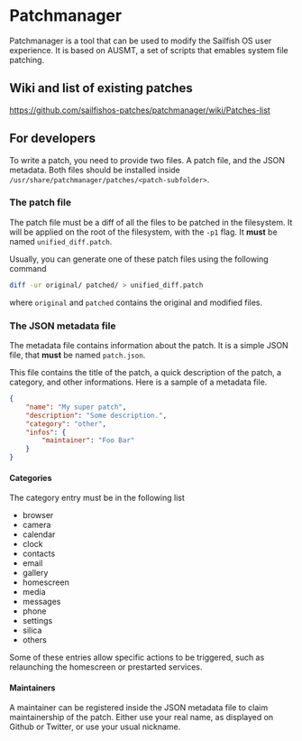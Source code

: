 # Patchmanager

Patchmanager is a tool that can be used to modify the Sailfish OS user experience.
It is based on AUSMT, a set of scripts that emables system file patching.

## Wiki and list of existing patches

https://github.com/sailfishos-patches/patchmanager/wiki/Patches-list

## For developers

To write a patch, you need to provide two files. A patch file, and the JSON metadata.
Both files should be installed inside `/usr/share/patchmanager/patches/<patch-subfolder>`.

### The patch file

The patch file must be a diff of all the files to be patched in the filesystem. It will
be applied on the root of the filesystem, with the `-p1` flag. It **must** be named 
`unified_diff.patch`.

Usually, you can generate one of these patch files using the following command

```bash
diff -ur original/ patched/ > unified_diff.patch
```

where `original` and `patched` contains the original and modified files.

### The JSON metadata file

The metadata file contains information about the patch. It is a simple JSON file, that **must**
be named `patch.json`.

This file contains the title of the patch, a quick description of the patch, a category,
and other informations. Here is a sample of a metadata file.

```json
{
    "name": "My super patch",
    "description": "Some description.",
    "category": "other",
    "infos": {
        "maintainer": "Foo Bar"
    }
}
```

#### Categories

The category entry must be in the following list
- browser
- camera
- calendar
- clock
- contacts
- email
- gallery
- homescreen
- media
- messages
- phone
- settings
- silica
- others

Some of these entries allow specific actions to be triggered, such as relaunching the homescreen
or prestarted services.

#### Maintainers

A maintainer can be registered inside the JSON metadata file to claim maintainership of the patch. 
Either use your real name, as displayed on Github or Twitter, or use your usual nickname.
